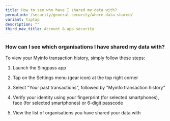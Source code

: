```yaml
---
title: How to see who have I shared my data with?
permalink: /security/general-security/where-data-shared/
variant: tiptap
description: ""
third_nav_title: Account & app security
---
```

<h3>How can I see which organisations I have shared my data with?</h3>
<p>To view your Myinfo transaction history, simply follow these steps:</p>
<ol data-tight="true" class="tight">
<li>
<p>Launch the Singpass app</p>
</li>
<li>
<p>Tap on the Settings menu (gear icon) at the top right corner</p>
</li>
<li>
<p>Select "Your past transactions", followed by "Myinfo transaction history"</p>
</li>
<li>
<p>Verify your identity using your fingerprint (for selected smartphones),
face (for selected smartphones) or 6-digit passcode</p>
</li>
<li>
<p>View the list of organisations you have shared your data with</p>
</li>
</ol>
<p></p>